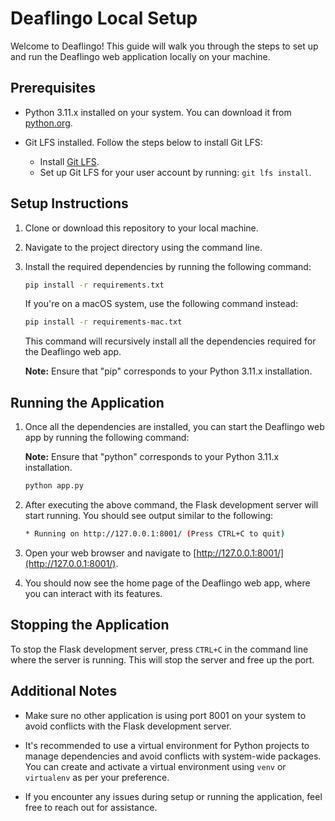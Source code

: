# Deaflingo Local Setup

Welcome to Deaflingo! This guide will walk you through the steps to set up and run the Deaflingo web application locally on your machine.

## Prerequisites

- Python 3.11.x installed on your system. You can download it from [python.org](https://www.python.org/downloads/).
  
- Git LFS installed. Follow the steps below to install Git LFS:
  - Install [Git LFS](https://git-lfs.com/).
  - Set up Git LFS for your user account by running: `git lfs install`.

## Setup Instructions

1. Clone or download this repository to your local machine.

2. Navigate to the project directory using the command line.

3. Install the required dependencies by running the following command:

    ```bash
    pip install -r requirements.txt
    ```

    If you're on a macOS system, use the following command instead:

    ```bash
    pip install -r requirements-mac.txt
    ```

    This command will recursively install all the dependencies required for the Deaflingo web app.

    **Note:** Ensure that "pip" corresponds to your Python 3.11.x installation.

## Running the Application

1. Once all the dependencies are installed, you can start the Deaflingo web app by running the following command:

    **Note:** Ensure that "python" corresponds to your Python 3.11.x installation.

    ```bash
    python app.py
    ```

2. After executing the above command, the Flask development server will start running. You should see output similar to the following:

    ```bash
    * Running on http://127.0.0.1:8001/ (Press CTRL+C to quit)
    ```

3. Open your web browser and navigate to [http://127.0.0.1:8001/](http://127.0.0.1:8001/).

4. You should now see the home page of the Deaflingo web app, where you can interact with its features.

## Stopping the Application

To stop the Flask development server, press `CTRL+C` in the command line where the server is running. This will stop the server and free up the port.

## Additional Notes

- Make sure no other application is using port 8001 on your system to avoid conflicts with the Flask development server.

- It's recommended to use a virtual environment for Python projects to manage dependencies and avoid conflicts with system-wide packages. You can create and activate a virtual environment using `venv` or `virtualenv` as per your preference.

- If you encounter any issues during setup or running the application, feel free to reach out for assistance.
